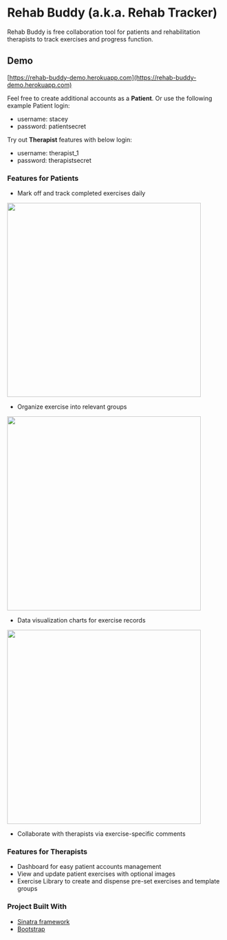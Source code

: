 # Rehab Buddy (a.k.a. Rehab Tracker)

Rehab Buddy is free collaboration tool for patients and rehabilitation therapists to track exercises and progress function.

## Demo

[https://rehab-buddy-demo.herokuapp.com](https://rehab-buddy-demo.herokuapp.com)

Feel free to create additional accounts as a **Patient**. Or use the following example Patient login:
- username: stacey
- password: patientsecret

Try out **Therapist** features with below login:
- username: therapist_1
- password: therapistsecret

### Features for Patients
- Mark off and track completed exercises daily
<img src="https://rehab-buddy-demo.herokuapp.com/images/diary.png" width="450">

- Organize exercise into relevant groups
<img src="https://rehab-buddy-demo.herokuapp.com/images/exercise_groups.jpg" width="450">

- Data visualization charts for exercise records
<img src="https://rehab-buddy-demo.herokuapp.com/images/stats.png" width="450">

- Collaborate with therapists via exercise-specific comments

### Features for Therapists
- Dashboard for easy patient accounts management
- View and update patient exercises with optional images
- Exercise Library to create and dispense pre-set exercises and template groups

### Project Built With
- [Sinatra framework](http://sinatrarb.com/)
- [Bootstrap](https://getbootstrap.com/)